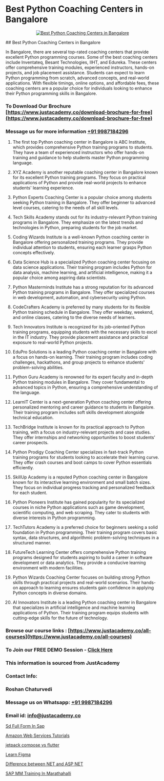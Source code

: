 # Best Python Coaching Centers in Bangalore

<p align="center">
  <a href="https://justacademy.co/course-detail/python-training">
    <img src="https://justacademy.co/storage2/course_image/1709713400_course_image.webp" alt="Best Python Coaching Centers in Bangalore">
  </a>
</p>
## Best Python Coaching Centers in Bangalore

In Bangalore, there are several top-rated coaching centers that provide excellent Python programming courses. Some of the best coaching centers include Inventateq, Besant Technologies, IIHT, and Edureka. These centers offer comprehensive training modules, experienced instructors, hands-on projects, and job placement assistance. Students can expect to learn Python programming from scratch, advanced concepts, and real-world applications. With flexible timings, online options, and affordable fees, these coaching centers are a popular choice for individuals looking to enhance their Python programming skills in Bangalore.
### To Download Our Brochure [https://www.justacademy.co/download-brochure-for-free](https://www.justacademy.co/download-brochure-for-free)
### Message us for more information [+91 9987184296](https://api.whatsapp.com/send?phone=919987184296)
1) The first top Python coaching center in Bangalore is ABC Institute, which provides comprehensive Python training programs to students. They have a team of experienced instructors who offer hands-on training and guidance to help students master Python programming language.

2) XYZ Academy is another reputable coaching center in Bangalore known for its excellent Python training programs. They focus on practical applications of Python and provide real-world projects to enhance students' learning experience.

3) Python Experts Coaching Center is a popular choice among students seeking Python training in Bangalore. They offer beginner to advanced level courses, catering to the needs of all skill levels.

4) Tech Skills Academy stands out for its industry-relevant Python training programs in Bangalore. They emphasize on the latest trends and technologies in Python, preparing students for the job market.

5) Coding Wizards Institute is a well-known Python coaching center in Bangalore offering personalized training programs. They provide individual attention to students, ensuring each learner grasps Python concepts effectively.

6) Data Science Hub is a specialized Python coaching center focusing on data science applications. Their training program includes Python for data analysis, machine learning, and artificial intelligence, making it a popular choice among aspiring data scientists.

7) Python Masterminds Institute has a strong reputation for its advanced Python training programs in Bangalore. They offer specialized courses in web development, automation, and cybersecurity using Python.

8) CodeCrafters Academy is preferred by many students for its flexible Python training schedule in Bangalore. They offer weekday, weekend, and online classes, catering to the diverse needs of learners.

9) Tech Innovators Institute is recognized for its job-oriented Python training programs, equipping students with the necessary skills to excel in the IT industry. They provide placement assistance and practical exposure to real-world Python projects.

10) EduPro Solutions is a leading Python coaching center in Bangalore with a focus on hands-on learning. Their training program includes coding challenges, hackathons, and group projects to enhance students' problem-solving abilities.

11) Python Guru Academy is renowned for its expert faculty and in-depth Python training modules in Bangalore. They cover fundamental to advanced topics in Python, ensuring a comprehensive understanding of the language.

12) LearnIT Center is a next-generation Python coaching center offering personalized mentoring and career guidance to students in Bangalore. Their training program includes soft skills development alongside technical education.

13) TechBridge Institute is known for its practical approach to Python training, with a focus on industry-relevant projects and case studies. They offer internships and networking opportunities to boost students' career prospects.

14) Python Prodigy Coaching Center specializes in fast-track Python training programs for students looking to accelerate their learning curve. They offer crash courses and boot camps to cover Python essentials efficiently.

15) SkillUp Academy is a reputed Python coaching center in Bangalore known for its interactive learning environment and small batch sizes. They focus on individual progress tracking and personalized feedback for each student.

16) Python Pioneers Institute has gained popularity for its specialized courses in niche Python applications such as game development, scientific computing, and web scraping. They cater to students with diverse interests in Python programming.

17) TechTutors Academy is a preferred choice for beginners seeking a solid foundation in Python programming. Their training program covers basic syntax, data structures, and algorithmic problem-solving techniques in a structured manner.

18) FutureTech Learning Center offers comprehensive Python training programs designed for students aspiring to build a career in software development or data analytics. They provide a conducive learning environment with modern facilities.

19) Python Wizards Coaching Center focuses on building strong Python skills through practical projects and real-world scenarios. Their hands-on approach to learning ensures students gain confidence in applying Python concepts in diverse domains.

20) AI Innovators Institute is a leading Python coaching center in Bangalore that specializes in artificial intelligence and machine learning applications of Python. Their training program equips students with cutting-edge skills for the future of technology.

### Browse our course links : [https://www.justacademy.co/all-courses](https://www.justacademy.co/all-courses) 
### To Join our FREE DEMO Session - [Click Here](https://www.justacademy.co/register-for-course-demo)


### This information is sourced from JustAcademy
### Contact Info:
### Roshan Chaturvedi
### Message us on Whatsapp: [+91 9987184296](https://api.whatsapp.com/send?phone=919987184296)
### Email id: [info@justacademy.co](mailto:info@justacademy.co)
                
[Sd Full Form In Sap](https://www.linkedin.com/pulse/sd-full-form-sap-justacademy-bradford-oclve?trackingId=F4HfMHQPBC9Rji%2Bw%2BEmQsg%3D%3D&lipi=urn%3Ali%3Apage%3Ad_flagship3_company_admin%3Bm8c8pzxIRVqjkbINsou16g%3D%3D)

[Amazon Web Services Tutorials](https://www.linkedin.com/pulse/amazon-web-services-tutorials-software-training-mountain-view-epyte?trackingId=WD6G0%2BbLqKdDxPbLVj3g5Q%3D%3D&lipi=urn%3Ali%3Apage%3Aorganization_admin_admin_feed_index%3B396a4c81-0a90-47a5-ad5c-c37fd268bc2b)

[jetpack compose vs flutter](https://medium.com/@prempja40/jetpack-compose-vs-flutter-7d00be18ab8a)

[Learn Figma](https://medium.com/@prempja40/learn-figma-23e5cc256178)

[Difference between NET and ASP NET](https://justacademyin.github.io/justacademy/difference-between-net-and-asp-net)

[SAP MM Training In Marathahalli](https://justacademyin.github.io/Articles/SAP-MM-Training-In-Marathahalli)

